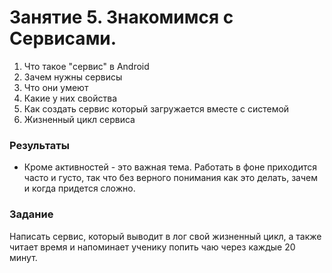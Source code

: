 # Занятие 5. Знакомимся с Сервисами.

1. Что такое "сервис" в Android
1. Зачем нужны сервисы 
2. Что они умеют 
3. Какие у них свойства
4. Как создать сервис который загружается вместе с системой
5. Жизненный цикл сервиса

### Результаты
* Кроме активностей - это важная тема. Работать в фоне приходится часто и густо, так что без верного понимания как это делать, зачем и когда придется сложно. 

### Задание 
Написать сервис, который выводит в лог свой жизненный цикл, а также читает время и напоминает ученику попить чаю через каждые 20 минут. 




